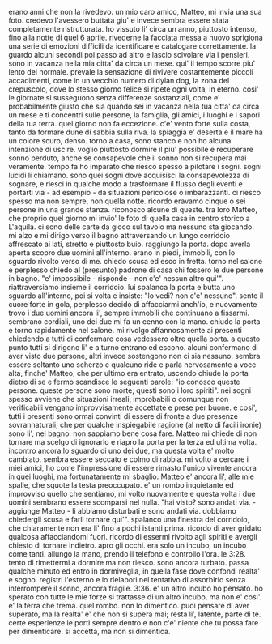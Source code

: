 

erano anni che non la rivedevo. un mio caro amico, Matteo, mi invia una sua foto. credevo l'avessero buttata giu' e invece sembra essere stata completamente ristrutturata. ho vissuto li' circa un anno, piuttosto intenso, fino alla notte di quel 6 aprile. rivederne la facciata messa a nuovo sprigiona una serie di emozioni difficili da identificare e catalogare correttamente. la guardo alcuni secondi poi passo ad altro e lascio scivolare via i pensieri.
sono in vacanza nella mia citta' da circa un mese. qui' il tempo scorre piu' lento del normale. prevale la sensazione di rivivere costantemente piccoli accadimenti, come in un vecchio numero di dylan dog, la zona del crepuscolo, dove lo stesso giorno felice si ripete ogni volta, in eterno. cosi' le giornate si susseguono senza differenze sostanziali, come e' probabilmente giusto che sia quando sei in vacanza nella tua citta' da circa un mese e ti concentri sulle persone, la famiglia, gli amici, i luoghi e i sapori della tua terra. quel giorno non fa eccezione. c'e' vento forte sulla costa, tanto da formare dune di sabbia sulla riva. la spiaggia e' deserta e il mare ha un colore scuro, denso.
torno a casa, sono stanco e non ho alcuna intenzione di uscire. voglio piuttosto dormire il piu' possibile e recuperare sonno perduto, anche se consapevole che il sonno non si recupera mai veramente.
tempo fa ho imparato che riesco spesso a pilotare i sogni. sogni lucidi li chiamano. sono quei sogni dove acquisisci la consapevolezza di sognare, e riesci in qualche modo a trasformare il flusso degli eventi e portarti via - ad esempio - da situazioni pericolose o imbarazzanti. ci riesco spesso ma non sempre, non quella notte.
ricordo eravamo cinque o sei persone in una grande stanza. riconosco alcune di queste. tra loro Matteo, che proprio quel giorno mi invio' le foto di quella casa in centro storico a L'aquila. ci sono delle carte da gioco sul tavolo ma nessuno sta giocando. mi alzo e mi dirigo verso il bagno attraversando un lungo corridoio affrescato ai lati, stretto e piuttosto buio. raggiungo la porta. dopo averla aperta scopro due uomini all'interno. erano in piedi, immobili, con lo sguardo rivolto verso di me. chiedo scusa ed esco in fretta. torno nel salone e perplesso chiedo al (presunto) padrone di casa chi fossero le due persone in bagno. "e' impossibile - risponde - non c'e' nessun altro qui'". riattraversiamo insieme il corridoio. lui spalanca la porta e butta uno sguardo all'interno, poi si volta e insiste: "lo vedi? non c'e' nessuno". sento il cuore forte in gola, perplesso decido di affacciarmi anch'io, e nuovamente trovo i due uomini ancora li', sempre immobili che continuano a fissarmi. sembrano cordiali, uno dei due mi fa un cenno con la mano. chiudo la porta e torno rapidamente nel salone. mi rivolgo affannosamente ai presenti chiedendo a tutti di confermare cosa vedessero oltre quella porta. a questo punto tutti si dirigono li' e a turno entrano ed escono. alcuni confermano di aver visto due persone, altri invece sostengono non ci sia nessuno. sembra essere soltanto uno scherzo e qualcuno ride e parla nervosamente a voce alta, finche' Matteo, che per ultimo era entrato, uscendo chiude la porta dietro di se e fermo scandisce le seguenti parole: "io conosco queste persone. queste persone sono morte; questi sono i loro spiriti".
nei sogni spesso avviene che situazioni irreali, improbabili o comunque non verificabili vengano improvvisamente accettate e prese per buone. e cosi', tutti i presenti sono ormai convinti di essere di fronte a due presenze sovrannaturali, che per qualche inspiegabile ragione (al netto di facili ironie) sono li', nel bagno.
non sappiamo bene cosa fare. Matteo mi chiede di non tornare ma scelgo di ignorarlo e riapro la porta per la terza ed ultima volta. incontro ancora lo sguardo di uno dei due, ma questa volta e' molto cambiato. sembra essere seccato e colmo di rabbia. mi volto a cercare i miei amici, ho come l'impressione di essere rimasto l'unico vivente ancora in quei luoghi, ma fortunatamente mi sbaglio. Matteo e' ancora li', alle mie spalle, che squote la testa preoccupato. e' un rombo inquietante ed improvviso quello che sentiamo, mi volto nuovamente e questa volta i due uomini sembrano essere scomparsi nel nulla. "hai visto? sono andati via. - aggiunge Matteo - li abbiamo disturbati e sono andati via. dobbiamo chiedergli scusa e farli tornare qui'". spalanco una finestra del corridoio, che chiaramente non era li' fino a pochi istanti prima. ricordo di aver gridato qualcosa affacciandomi fuori. ricordo di essermi rivolto agli spiriti e avergli chiesto di tornare indietro.
apro gli occhi. era solo un incubo, un incubo come tanti. allungo la mano, prendo il telefono e controllo l'ora.
le 3:28.
tento di rimettermi a dormire ma non riesco. sono ancora turbato. passa qualche minuto ed entro in dormiveglia, in quella fase dove confondi realta' e sogno. registri l'esterno e lo rielabori nel tentativo di assorbirlo senza interrompere il sonno, ancora fragile.
3:36. e' un altro incubo ho pensato. ho sperato con tutte le mie forze si trattasse di un altro incubo, ma non e' cosi'. e' la terra che trema. quel rombo. non lo dimentico. puoi pensare di aver superato, ma la realta' e' che non si supera mai; resta li', latente, parte di te. certe esperienze le porti sempre dentro e non c'e' niente che tu possa fare per dimenticare.
si accetta, ma non si dimentica.
